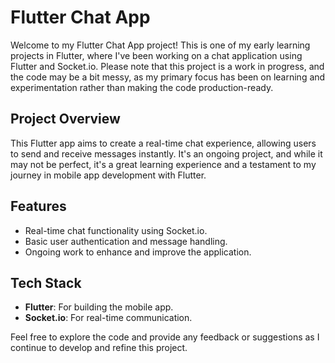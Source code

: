 
# Flutter Chat App

Welcome to my Flutter Chat App project! This is one of my early learning projects in Flutter, where I've been working on a chat application using Flutter and Socket.io. Please note that this project is a work in progress, and the code may be a bit messy, as my primary focus has been on learning and experimentation rather than making the code production-ready.

## Project Overview

This Flutter app aims to create a real-time chat experience, allowing users to send and receive messages instantly. It's an ongoing project, and while it may not be perfect, it's a great learning experience and a testament to my journey in mobile app development with Flutter.

## Features

- Real-time chat functionality using Socket.io.
- Basic user authentication and message handling.
- Ongoing work to enhance and improve the application.

## Tech Stack

- **Flutter**: For building the mobile app.
- **Socket.io**: For real-time communication.

Feel free to explore the code and provide any feedback or suggestions as I continue to develop and refine this project.

